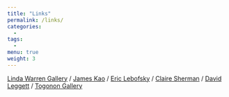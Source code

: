 ```yaml
---
title: "Links"
permalink: /links/
categories:
  -
tags:
  -
menu: true
weight: 3
---
```


[Linda Warren Gallery](http://www.lindawarrengallery.com/) / [James Kao](http://www.jameskao.org/) / [Eric Lebofsky](http://www.ericlebofsky.com) / [Claire Sherman](http://www.clairesherman.com/) / [David Leggett](http://www.davidleggettart.com/) / [Togonon Gallery](http://www.togonongallery.com/)
